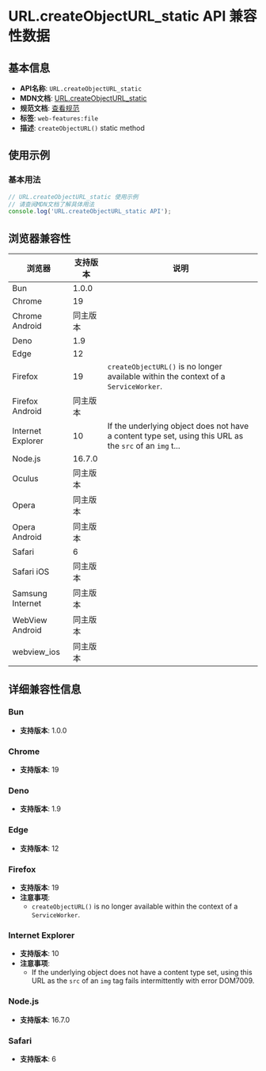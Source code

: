 # URL.createObjectURL_static API 兼容性数据

## 基本信息

- **API名称**: `URL.createObjectURL_static`
- **MDN文档**: [URL.createObjectURL_static](https://developer.mozilla.org/docs/Web/API/URL/createObjectURL_static)
- **规范文档**: [查看规范](https://w3c.github.io/FileAPI/#dfn-createObjectURL)
- **标签**: `web-features:file`
- **描述**: `createObjectURL()` static method

## 使用示例

### 基本用法

```javascript
// URL.createObjectURL_static 使用示例
// 请查阅MDN文档了解具体用法
console.log('URL.createObjectURL_static API');
```

## 浏览器兼容性

| 浏览器 | 支持版本 | 说明 |
|--------|----------|------|
| Bun | 1.0.0 |  |
| Chrome | 19 |  |
| Chrome Android | 同主版本 |  |
| Deno | 1.9 |  |
| Edge | 12 |  |
| Firefox | 19 | `createObjectURL()` is no longer available within the context of a `ServiceWorker`. |
| Firefox Android | 同主版本 |  |
| Internet Explorer | 10 | If the underlying object does not have a content type set, using this URL as the `src` of an `img` t... |
| Node.js | 16.7.0 |  |
| Oculus | 同主版本 |  |
| Opera | 同主版本 |  |
| Opera Android | 同主版本 |  |
| Safari | 6 |  |
| Safari iOS | 同主版本 |  |
| Samsung Internet | 同主版本 |  |
| WebView Android | 同主版本 |  |
| webview_ios | 同主版本 |  |

## 详细兼容性信息

### Bun

- **支持版本**: 1.0.0

### Chrome

- **支持版本**: 19

### Deno

- **支持版本**: 1.9

### Edge

- **支持版本**: 12

### Firefox

- **支持版本**: 19
- **注意事项**:
  - `createObjectURL()` is no longer available within the context of a `ServiceWorker`.

### Internet Explorer

- **支持版本**: 10
- **注意事项**:
  - If the underlying object does not have a content type set, using this URL as the `src` of an `img` tag fails intermittently with error DOM7009.

### Node.js

- **支持版本**: 16.7.0

### Safari

- **支持版本**: 6

